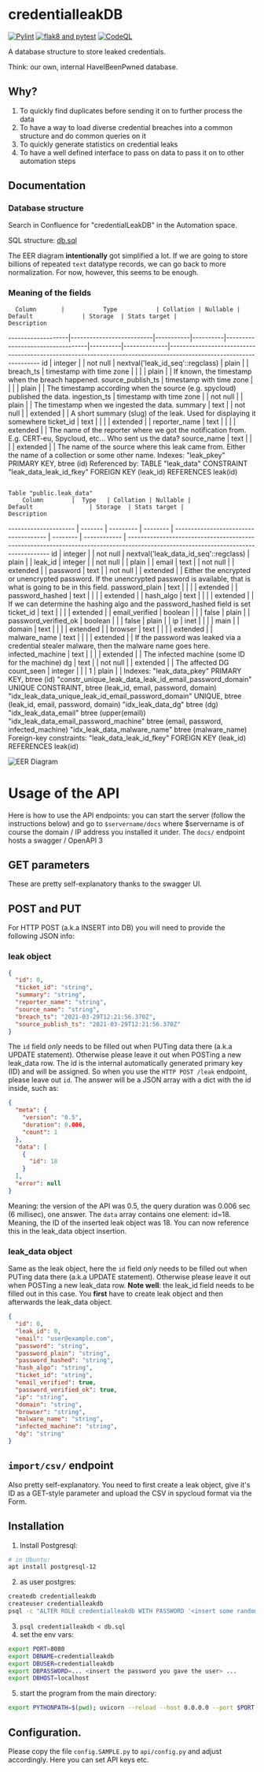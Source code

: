 # credentialleakDB

[![Pylint](https://github.com/EC-DIGIT-CSIRC/credentialLeakDB/actions/workflows/pylint.yml/badge.svg)](https://github.com/EC-DIGIT-CSIRC/credentialLeakDB/actions/workflows/pylint.yml)
[![flak8 and pytest](https://github.com/EC-DIGIT-CSIRC/credentialLeakDB/actions/workflows/python-app.yml/badge.svg)](https://github.com/EC-DIGIT-CSIRC/credentialLeakDB/actions/workflows/python-app.yml)
[![CodeQL](https://github.com/EC-DIGIT-CSIRC/credentialLeakDB/actions/workflows/codeql-analysis.yml/badge.svg)](https://github.com/EC-DIGIT-CSIRC/credentialLeakDB/actions/workflows/codeql-analysis.yml)

A database structure to store leaked credentials. 

Think: our own, internal HaveIBeenPwned database.

## Why?

1. To quickly find duplicates before sending it on to further process the data
2. To have a way to load diverse credential breaches into a common structure and do common queries on it
3. To quickly generate statistics on credential leaks
4. To have a well defined interface to pass on data to pass it on to other automation steps

## Documentation

### Database structure
Search in Confluence for "credentialLeakDB" in the Automation space.

SQL structure: [db.sql](db.sql)

The EER diagram __intentionally__ got simplified a lot. If we are going to store billions of repeated ``text`` datatype records, we can 
go back to more normalization. For now, however, this seems to be enough.

### Meaning of the fields


      Column       |           Type           | Collation | Nullable |             Default              | Storage  | Stats target |                                                    Description                                                    
-------------------|--------------------------|-----------|----------|----------------------------------|----------|--------------|-------------------------------------------------------------------------------------------------------------------
 id                | integer                  |           | not null | nextval('leak_id_seq'::regclass) | plain    |              | 
 breach_ts         | timestamp with time zone |           |          |                                  | plain    |              | If known, the timestamp when the breach happened.
 source_publish_ts | timestamp with time zone |           |          |                                  | plain    |              | The timestamp according when the source (e.g. spycloud) published the data.
 ingestion_ts      | timestamp with time zone |           | not null |                                  | plain    |              | The timestamp when we ingested the data.
 summary           | text                     |           | not null |                                  | extended |              | A short summary (slug) of the leak. Used for displaying it somewhere
 ticket_id         | text                     |           |          |                                  | extended |              | 
 reporter_name     | text                     |           |          |                                  | extended |              | The name of the reporter where we got the notification from. E.g. CERT-eu, Spycloud, etc... Who sent us the data?
 source_name       | text                     |           |          |                                  | extended |              | The name of the source where this leak came from. Either the name of a collection or some other name.
Indexes:
    "leak_pkey" PRIMARY KEY, btree (id)
Referenced by:
    TABLE "leak_data" CONSTRAINT "leak_data_leak_id_fkey" FOREIGN KEY (leak_id) REFERENCES leak(id)
 
                                                                                                                    Table "public.leak_data"
        Column        |  Type   | Collation | Nullable |                Default                | Storage  | Stats target |                                                            Description                                                             
--------------------- | ------- | --------- | -------- | ------------------------------------- | -------- | ------------ | -----------------------------------------------------------------------------------------------------------------------------------
 id                   | integer |           | not null | nextval('leak_data_id_seq'::regclass) | plain    |              | 
 leak_id              | integer |           | not null |                                       | plain    |              | 
 email                | text    |           | not null |                                       | extended |              | 
 password             | text    |           | not null |                                       | extended |              | Either the encrypted or unencrypted password. If the unencrypted password is available, that is what is going to be in this field.
 password_plain       | text    |           |          |                                       | extended |              | 
 password_hashed      | text    |           |          |                                       | extended |              | 
 hash_algo            | text    |           |          |                                       | extended |              | If we can determine the hashing algo and the password_hashed field is set
 ticket_id            | text    |           |          |                                       | extended |              | 
 email_verified       | boolean |           |          | false                                 | plain    |              | 
 password_verified_ok | boolean |           |          | false                                 | plain    |              | 
 ip                   | inet    |           |          |                                       | main     |              | 
 domain               | text    |           |          |                                       | extended |              | 
 browser              | text    |           |          |                                       | extended |              | 
 malware_name         | text    |           |          |                                       | extended |              | If the password was leaked via a credential stealer malware, then the malware name goes here.
 infected_machine     | text    |           |          |                                       | extended |              | The infected machine (some ID for the machine)
 dg                   | text    |           | not null |                                       | extended |              | The affected DG
 count_seen           | integer |           |          | 1                                     | plain    |              | 
Indexes:
    "leak_data_pkey" PRIMARY KEY, btree (id)
    "constr_unique_leak_data_leak_id_email_password_domain" UNIQUE CONSTRAINT, btree (leak_id, email, password, domain)
    "idx_leak_data_unique_leak_id_email_password_domain" UNIQUE, btree (leak_id, email, password, domain)
    "idx_leak_data_dg" btree (dg)
    "idx_leak_data_email" btree (upper(email))
    "idx_leak_data_email_password_machine" btree (email, password, infected_machine)
    "idx_leak_data_malware_name" btree (malware_name)
Foreign-key constraints:
    "leak_data_leak_id_fkey" FOREIGN KEY (leak_id) REFERENCES leak(id)
    

![EER Diagram](EER.png)



# Usage of the API

Here is how to use the API endpoints: you can start the server (follow the instructions below) and go to ``$servername/docs`` where $servername is of course the domain / IP address you installed it under. The ``docs/`` endpoint hosts a swagger / OpenAPI 3 

## GET parameters

These are pretty self-explanatory thanks to the swagger UI.

## POST and PUT

For HTTP POST (a.k.a INSERT into DB) you will need to provide the following JSON info:

### leak object
```json
{
  "id": 0,
  "ticket_id": "string",
  "summary": "string",
  "reporter_name": "string",
  "source_name": "string",
  "breach_ts": "2021-03-29T12:21:56.370Z",
  "source_publish_ts": "2021-03-29T12:21:56.370Z"
}

```

The ``id`` field *only* needs to be filled out when PUTing data there (a.k.a UPDATE statement). Otherwise please leave it out when POSTing a new leak_data row.
The id is the internal automatically generated primary key (ID) and will be assigned. So when you use the ``HTTP POST /leak`` endpoint, please leave out ``id``. The answer will be a JSON array with a dict with the id inside, such as:

```json
{
  "meta": {
    "version": "0.5",
    "duration": 0.006,
    "count": 1
  },
  "data": [
    {
      "id": 18
    }
  ],
  "error": null
}
```

Meaning: the version of the API was 0.5, the query duration was 0.006 sec (6 millisec), one answer. The ``data`` array contains one element: id=18. Meaning, the ID of the inserted leak object was 18. You can now reference this in the leak_data object insertion.

### leak_data object

Same as the leak object, here the ``id`` field *only* needs to be filled out when PUTing data there (a.k.a UPDATE statement). Otherwise please leave it out when POSTing a new leak_data row. **Note well**: the leak_id field needs to be filled out in this case. You **first** have to create leak object and then afterwards the leak_data object.

```json
{
  "id": 0,
  "leak_id": 0,
  "email": "user@example.com",
  "password": "string",
  "password_plain": "string",
  "password_hashed": "string",
  "hash_algo": "string",
  "ticket_id": "string",
  "email_verified": true,
  "password_verified_ok": true,
  "ip": "string",
  "domain": "string",
  "browser": "string",
  "malware_name": "string",
  "infected_machine": "string",
  "dg": "string"
}
```

## ``import/csv/`` endpoint

Also pretty self-explanatory. You need to first create a leak object, give it's ID as a GET-style parameter and upload the CSV in spycloud format via the Form.


## Installation

1. Install Postgresql:
```bash 
# in Ubuntu:
apt install postgresql-12
```

2. as user postgres:
```bash
createdb credentialleakdb
createuser credentialleakdb
psql -c "ALTER ROLE credentialleakdb WITH PASSWORD '<insert some random password here>'" template1
```
3. ``psql credentialleakdb < db.sql``
4. set the env vars: 
```bash
export PORT=8080
export DBNAME=credentialleakdb
export DBUSER=credentialleakdb
export DBPASSWORD=... <insert the password you gave the user> ...
export DBHOST=localhost
```
5. start the program from the main directory:
```bash
export PYTHONPATH=$(pwd); uvicorn --reload --host 0.0.0.0 --port $PORT api.main:app
```

## Configuration.

Please copy the file ``config.SAMPLE.py`` to ``api/config.py`` and adjust accordingly.
Here you can set API keys etc.


